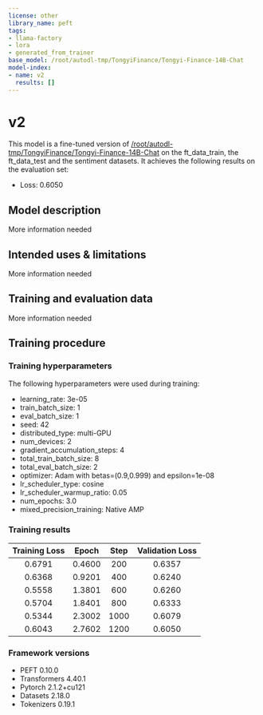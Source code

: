 ```yaml
---
license: other
library_name: peft
tags:
- llama-factory
- lora
- generated_from_trainer
base_model: /root/autodl-tmp/TongyiFinance/Tongyi-Finance-14B-Chat
model-index:
- name: v2
  results: []
---
```


<!-- This model card has been generated automatically according to the information the Trainer had access to. You
should probably proofread and complete it, then remove this comment. -->

# v2

This model is a fine-tuned version of [/root/autodl-tmp/TongyiFinance/Tongyi-Finance-14B-Chat](https://huggingface.co//root/autodl-tmp/TongyiFinance/Tongyi-Finance-14B-Chat) on the ft_data_train, the ft_data_test and the sentiment datasets.
It achieves the following results on the evaluation set:
- Loss: 0.6050

## Model description

More information needed

## Intended uses & limitations

More information needed

## Training and evaluation data

More information needed

## Training procedure

### Training hyperparameters

The following hyperparameters were used during training:
- learning_rate: 3e-05
- train_batch_size: 1
- eval_batch_size: 1
- seed: 42
- distributed_type: multi-GPU
- num_devices: 2
- gradient_accumulation_steps: 4
- total_train_batch_size: 8
- total_eval_batch_size: 2
- optimizer: Adam with betas=(0.9,0.999) and epsilon=1e-08
- lr_scheduler_type: cosine
- lr_scheduler_warmup_ratio: 0.05
- num_epochs: 3.0
- mixed_precision_training: Native AMP

### Training results

| Training Loss | Epoch  | Step | Validation Loss |
|:-------------:|:------:|:----:|:---------------:|
| 0.6791        | 0.4600 | 200  | 0.6357          |
| 0.6368        | 0.9201 | 400  | 0.6240          |
| 0.5558        | 1.3801 | 600  | 0.6260          |
| 0.5704        | 1.8401 | 800  | 0.6333          |
| 0.5344        | 2.3002 | 1000 | 0.6079          |
| 0.6043        | 2.7602 | 1200 | 0.6050          |


### Framework versions

- PEFT 0.10.0
- Transformers 4.40.1
- Pytorch 2.1.2+cu121
- Datasets 2.18.0
- Tokenizers 0.19.1